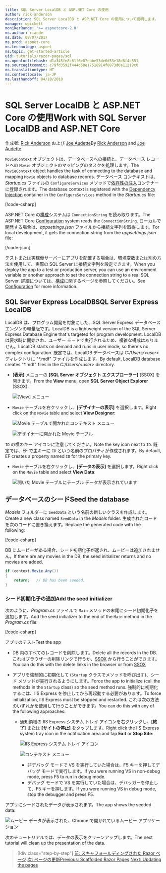 ```yaml
---
title: SQL Server LocalDB と ASP.NET Core の使用
author: rick-anderson
description: SQL Server LocalDB と ASP.NET Core の使用について説明します。
manager: wpickett
monikerRange: '>= aspnetcore-2.0'
ms.author: riande
ms.date: 08/07/2017
ms.prod: aspnet-core
ms.technology: aspnet
ms.topic: get-started-article
uid: tutorials/razor-pages/sql
ms.openlocfilehash: d1a345fe8c61f6e07ebbe53de6d53e18d6f4c851
ms.sourcegitcommit: c79fd3592f444d58e17518914f8873d0a11219c0
ms.translationtype: HT
ms.contentlocale: ja-JP
ms.lasthandoff: 04/18/2018
---
```

# <a name="work-with-sql-server-localdb-and-aspnet-core"></a><span data-ttu-id="cf3a2-103">SQL Server LocalDB と ASP.NET Core の使用</span><span class="sxs-lookup"><span data-stu-id="cf3a2-103">Work with SQL Server LocalDB and ASP.NET Core</span></span>

<span data-ttu-id="cf3a2-104">作成者: [Rick Anderson](https://twitter.com/RickAndMSFT) および [Joe Audette](https://twitter.com/joeaudette)</span><span class="sxs-lookup"><span data-stu-id="cf3a2-104">By [Rick Anderson](https://twitter.com/RickAndMSFT) and [Joe Audette](https://twitter.com/joeaudette)</span></span> 

<span data-ttu-id="cf3a2-105">`MovieContext` オブジェクトは、データベースへの接続と、データベース レコードへの `Movie` オブジェクトのマッピングのタスクを処理します。</span><span class="sxs-lookup"><span data-stu-id="cf3a2-105">The `MovieContext` object handles the task of connecting to the database and mapping `Movie` objects to database records.</span></span> <span data-ttu-id="cf3a2-106">データベース コンテキストは、*Startup.cs* ファイルの `ConfigureServices` メソッドで[依存性の注入](xref:fundamentals/dependency-injection)コンテナーに登録されます。</span><span class="sxs-lookup"><span data-stu-id="cf3a2-106">The database context is registered with the [Dependency Injection](xref:fundamentals/dependency-injection) container in the `ConfigureServices` method in the *Startup.cs* file:</span></span>

[!code-csharp[](razor-pages-start/sample/RazorPagesMovie/Startup.cs?name=snippet_ConfigureServices&highlight=7-8)]

<span data-ttu-id="cf3a2-107">ASP.NET Core の[構成](xref:fundamentals/configuration/index)システムは `ConnectionString` を読み取ります。</span><span class="sxs-lookup"><span data-stu-id="cf3a2-107">The ASP.NET Core [Configuration](xref:fundamentals/configuration/index) system reads the `ConnectionString`.</span></span> <span data-ttu-id="cf3a2-108">ローカルで開発する場合は、*appsettings.json* ファイルから接続文字列を取得します。</span><span class="sxs-lookup"><span data-stu-id="cf3a2-108">For local development, it gets the connection string from the *appsettings.json* file:</span></span>

[!code-json[](razor-pages-start/sample/RazorPagesMovie/appsettings.json?highlight=2&range=8-10)]

<span data-ttu-id="cf3a2-109">テストまたは実稼働サーバーにアプリを配置する場合は、環境変数または別の方法を使用して、実際の SQL Server に接続文字列を設定できます。</span><span class="sxs-lookup"><span data-stu-id="cf3a2-109">When you deploy the app to a test or production server, you can use an environment variable or another approach to set the connection string to a real SQL Server.</span></span> <span data-ttu-id="cf3a2-110">詳細については、[構成](xref:fundamentals/configuration/index)に関するページを参照してください。</span><span class="sxs-lookup"><span data-stu-id="cf3a2-110">See [Configuration](xref:fundamentals/configuration/index) for more information.</span></span>

## <a name="sql-server-express-localdb"></a><span data-ttu-id="cf3a2-111">SQL Server Express LocalDB</span><span class="sxs-lookup"><span data-stu-id="cf3a2-111">SQL Server Express LocalDB</span></span>

<span data-ttu-id="cf3a2-112">LocalDB は、プログラム開発を対象にした、SQL Server Express データベース エンジンの軽量版です。</span><span class="sxs-lookup"><span data-stu-id="cf3a2-112">LocalDB is a lightweight version of the SQL Server Express Database Engine that's targeted for program development.</span></span> <span data-ttu-id="cf3a2-113">LocalDB は要求時に開始され、ユーザー モードで実行されるため、複雑な構成はありません。</span><span class="sxs-lookup"><span data-stu-id="cf3a2-113">LocalDB starts on demand and runs in user mode, so there's no complex configuration.</span></span> <span data-ttu-id="cf3a2-114">既定では、LocalDB データベースは *C:/Users/\<user\>* ディレクトリに "\*.mdf" ファイルを作成します。</span><span class="sxs-lookup"><span data-stu-id="cf3a2-114">By default, LocalDB database creates "\*.mdf" files in the *C:/Users/\<user\>* directory.</span></span>

<a name="ssox"></a>
* <span data-ttu-id="cf3a2-115">**[表示]** メニューの **[SQL Server オブジェクト エクスプローラー]** (SSOX) を開きます。</span><span class="sxs-lookup"><span data-stu-id="cf3a2-115">From the **View** menu, open **SQL Server Object Explorer** (SSOX).</span></span>

  ![[View] メニュー](sql/_static/ssox.png)

* <span data-ttu-id="cf3a2-117">`Movie` テーブルを右クリックし、**[デザイナーの表示]** を選択します。</span><span class="sxs-lookup"><span data-stu-id="cf3a2-117">Right click on the `Movie` table and select **View Designer**:</span></span>

  ![Movie テーブルで開かれたコンテキスト メニュー](sql/_static/design.png)

  ![デザイナーに開かれた Movie テーブル](sql/_static/dv.png)

<span data-ttu-id="cf3a2-120">`ID` の横のキー アイコンに注意してください。</span><span class="sxs-lookup"><span data-stu-id="cf3a2-120">Note the key icon next to `ID`.</span></span> <span data-ttu-id="cf3a2-121">既定では、EF で主キーに `ID` という名前のプロパティが作成されます。</span><span class="sxs-lookup"><span data-stu-id="cf3a2-121">By default, EF creates a property named `ID` for the primary key.</span></span>

* <span data-ttu-id="cf3a2-122">`Movie` テーブルを右クリックし、**[データの表示]** を選択します。</span><span class="sxs-lookup"><span data-stu-id="cf3a2-122">Right click on the `Movie` table and select **View Data**:</span></span>

  ![開いた Movie テーブルにテーブル データが表示されています](sql/_static/vd22.png)

## <a name="seed-the-database"></a><span data-ttu-id="cf3a2-124">データベースのシード</span><span class="sxs-lookup"><span data-stu-id="cf3a2-124">Seed the database</span></span>

<span data-ttu-id="cf3a2-125">*Models* フォルダーに `SeedData` という名前の新しいクラスを作成します。</span><span class="sxs-lookup"><span data-stu-id="cf3a2-125">Create a new class named `SeedData` in the *Models* folder.</span></span> <span data-ttu-id="cf3a2-126">生成されたコードを次のコードに置き換えます。</span><span class="sxs-lookup"><span data-stu-id="cf3a2-126">Replace the generated code with the following:</span></span>

[!code-csharp[](razor-pages-start/sample/RazorPagesMovie/Models/SeedData.cs?name=snippet_1)]

<span data-ttu-id="cf3a2-127">DB にムービーがある場合、シード初期化子が返され、ムービーは追加されません。</span><span class="sxs-lookup"><span data-stu-id="cf3a2-127">If there are any movies in the DB, the seed initializer returns and no movies are added.</span></span>

```csharp
if (context.Movie.Any())
{
    return;   // DB has been seeded.
}
```
<a name="si"></a>
### <a name="add-the-seed-initializer"></a><span data-ttu-id="cf3a2-128">シード初期化子の追加</span><span class="sxs-lookup"><span data-stu-id="cf3a2-128">Add the seed initializer</span></span>

<span data-ttu-id="cf3a2-129">次のように、*Program.cs* ファイルで `Main` メソッドの末尾にシード初期化子を追加します。</span><span class="sxs-lookup"><span data-stu-id="cf3a2-129">Add the seed initializer to the end of the `Main` method in the *Program.cs* file:</span></span>

[!code-csharp[](razor-pages-start/sample/RazorPagesMovie/Program.cs)]

<span data-ttu-id="cf3a2-130">アプリのテスト</span><span class="sxs-lookup"><span data-stu-id="cf3a2-130">Test the app</span></span>

* <span data-ttu-id="cf3a2-131">DB 内のすべてのレコードを削除します。</span><span class="sxs-lookup"><span data-stu-id="cf3a2-131">Delete all the records in the DB.</span></span> <span data-ttu-id="cf3a2-132">これはブラウザーの削除リンクで行うか、[SSOX](xref:tutorials/razor-pages/new-field#ssox) から行うことができます。</span><span class="sxs-lookup"><span data-stu-id="cf3a2-132">You can do this with the delete links in the browser or from [SSOX](xref:tutorials/razor-pages/new-field#ssox)</span></span>
* <span data-ttu-id="cf3a2-133">アプリを強制的に初期化して (`Startup` クラスでメソッドを呼び出す)、シード メソッドが実行されるようにします。</span><span class="sxs-lookup"><span data-stu-id="cf3a2-133">Force the app to initialize (call the methods in the `Startup` class) so the seed method runs.</span></span> <span data-ttu-id="cf3a2-134">強制的に初期化するには、IIS Express を停止してから再起動する必要があります。</span><span class="sxs-lookup"><span data-stu-id="cf3a2-134">To force initialization, IIS Express must be stopped and restarted.</span></span> <span data-ttu-id="cf3a2-135">これは次の方法のいずれかを使用して行うことができます。</span><span class="sxs-lookup"><span data-stu-id="cf3a2-135">You can do this with any of the following approaches:</span></span>

  * <span data-ttu-id="cf3a2-136">通知領域の IIS Express システム トレイ アイコンを右クリックし、**[終了]** または **[サイトの停止]** をタップします。</span><span class="sxs-lookup"><span data-stu-id="cf3a2-136">Right click the IIS Express system tray icon in the notification area and tap **Exit** or **Stop Site**:</span></span>

    ![IIS Express システム トレイ アイコン](../first-mvc-app/working-with-sql/_static/iisExIcon.png)

    ![コンテキスト メニュー](sql/_static/stopIIS.png)

    * <span data-ttu-id="cf3a2-139">非デバッグ モードで VS を実行していた場合は、F5 キーを押してデバッグ モードで実行します。</span><span class="sxs-lookup"><span data-stu-id="cf3a2-139">If you were running VS in non-debug mode, press F5 to run in debug mode.</span></span>
    * <span data-ttu-id="cf3a2-140">デバッグ モードで VS を実行していた場合は、デバッガーを停止して、F5 キーを押します。</span><span class="sxs-lookup"><span data-stu-id="cf3a2-140">If you were running VS in debug mode, stop the debugger and press F5.</span></span>
   
<span data-ttu-id="cf3a2-141">アプリにシードされたデータが表示されます。</span><span class="sxs-lookup"><span data-stu-id="cf3a2-141">The app shows the seeded data:</span></span>

![ムービー データが表示された、Chrome で開かれているムービー アプリケーション](sql/_static/m55.png)

<span data-ttu-id="cf3a2-143">次のチュートリアルでは、データの表示をクリーンアップします。</span><span class="sxs-lookup"><span data-stu-id="cf3a2-143">The next tutorial will clean up the presentation of the data.</span></span>

> [!div class="step-by-step"]
> <span data-ttu-id="cf3a2-144">[前: スキャフォールディングされた Razor ページ](xref:tutorials/razor-pages/page)
> [次: ページの更新](xref:tutorials/razor-pages/da1)</span><span class="sxs-lookup"><span data-stu-id="cf3a2-144">[Previous: Scaffolded Razor Pages](xref:tutorials/razor-pages/page)
[Next: Updating the pages](xref:tutorials/razor-pages/da1)</span></span>
